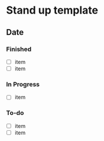 # Stand up template
## Date

### Finished
- [ ] item
- [ ] item

### In Progress
- [ ] item

### To-do
- [ ] item
- [ ] item